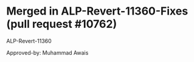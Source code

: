 # Merged in ALP-Revert-11360-Fixes (pull request #10762)

ALP-Revert-11360

Approved-by: Muhammad Awais
